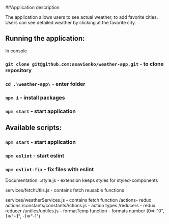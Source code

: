 ##Application description

The application allows users to see actual weather, to add favorite cities. Users can see detailed weather by clicking at the favorite city.

## Running the application:

In console

### `git clone git@github.com:asavienko/weather-app.git` - to clone repository

### `cd .\weather-app\` - enter folder

### `npm i` - install packages

### `npm start` - start application

## Available scripts:

### `npm start` - start application

### `npm eslint` - start eslint

### `npm eslint-fix` - fix files with eslint

Documentation:
.style.js - extension keeps styles for styled-components

services/fetchUtils.js - contains fetch reusable functions

services/weatherServices.js - contains fetch function
/actions- redux actions
/constants/constantsActions.js - action types
/reducers - redux reducer
/untiles/untiles.js - formatTemp function - formats number (0=> "0", 1=>"+1", -1=>"-1")

